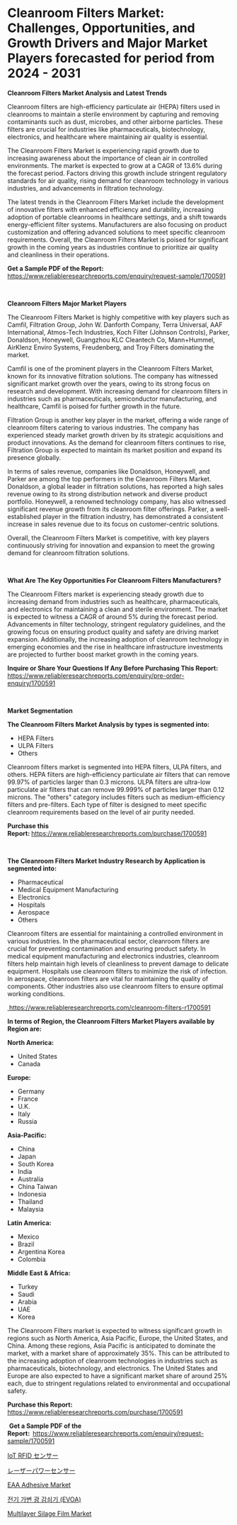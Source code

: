 <p><h1>Cleanroom Filters Market: Challenges, Opportunities, and Growth Drivers and Major Market Players forecasted for period from 2024 - 2031</h1></p><p><strong>Cleanroom Filters Market Analysis and Latest Trends</strong></p>
<p><p>Cleanroom filters are high-efficiency particulate air (HEPA) filters used in cleanrooms to maintain a sterile environment by capturing and removing contaminants such as dust, microbes, and other airborne particles. These filters are crucial for industries like pharmaceuticals, biotechnology, electronics, and healthcare where maintaining air quality is essential.</p><p>The Cleanroom Filters Market is experiencing rapid growth due to increasing awareness about the importance of clean air in controlled environments. The market is expected to grow at a CAGR of 13.6% during the forecast period. Factors driving this growth include stringent regulatory standards for air quality, rising demand for cleanroom technology in various industries, and advancements in filtration technology.</p><p>The latest trends in the Cleanroom Filters Market include the development of innovative filters with enhanced efficiency and durability, increasing adoption of portable cleanrooms in healthcare settings, and a shift towards energy-efficient filter systems. Manufacturers are also focusing on product customization and offering advanced solutions to meet specific cleanroom requirements. Overall, the Cleanroom Filters Market is poised for significant growth in the coming years as industries continue to prioritize air quality and cleanliness in their operations.</p></p>
<p><strong>Get a Sample PDF of the Report:&nbsp;</strong> <a href="https://www.reliableresearchreports.com/enquiry/request-sample/1700591">https://www.reliableresearchreports.com/enquiry/request-sample/1700591</a></p>
<p>&nbsp;</p>
<p><strong>Cleanroom Filters Major Market Players</strong></p>
<p><p>The Cleanroom Filters Market is highly competitive with key players such as Camfil, Filtration Group, John W. Danforth Company, Terra Universal, AAF International, Atmos-Tech Industries, Koch Filter (Johnson Controls), Parker, Donaldson, Honeywell, Guangzhou KLC Cleantech Co, Mann+Hummel, AirKlenz Enviro Systems, Freudenberg, and Troy Filters dominating the market.</p><p>Camfil is one of the prominent players in the Cleanroom Filters Market, known for its innovative filtration solutions. The company has witnessed significant market growth over the years, owing to its strong focus on research and development. With increasing demand for cleanroom filters in industries such as pharmaceuticals, semiconductor manufacturing, and healthcare, Camfil is poised for further growth in the future.</p><p>Filtration Group is another key player in the market, offering a wide range of cleanroom filters catering to various industries. The company has experienced steady market growth driven by its strategic acquisitions and product innovations. As the demand for cleanroom filters continues to rise, Filtration Group is expected to maintain its market position and expand its presence globally.</p><p>In terms of sales revenue, companies like Donaldson, Honeywell, and Parker are among the top performers in the Cleanroom Filters Market. Donaldson, a global leader in filtration solutions, has reported a high sales revenue owing to its strong distribution network and diverse product portfolio. Honeywell, a renowned technology company, has also witnessed significant revenue growth from its cleanroom filter offerings. Parker, a well-established player in the filtration industry, has demonstrated a consistent increase in sales revenue due to its focus on customer-centric solutions.</p><p>Overall, the Cleanroom Filters Market is competitive, with key players continuously striving for innovation and expansion to meet the growing demand for cleanroom filtration solutions.</p></p>
<p>&nbsp;</p>
<p><strong>What Are The Key Opportunities For Cleanroom Filters Manufacturers?</strong></p>
<p><p>The Cleanroom Filters market is experiencing steady growth due to increasing demand from industries such as healthcare, pharmaceuticals, and electronics for maintaining a clean and sterile environment. The market is expected to witness a CAGR of around 5% during the forecast period. Advancements in filter technology, stringent regulatory guidelines, and the growing focus on ensuring product quality and safety are driving market expansion. Additionally, the increasing adoption of cleanroom technology in emerging economies and the rise in healthcare infrastructure investments are projected to further boost market growth in the coming years.</p></p>
<p><strong>Inquire or Share Your Questions If Any Before Purchasing This Report:</strong> <a href="https://www.reliableresearchreports.com/enquiry/pre-order-enquiry/1700591">https://www.reliableresearchreports.com/enquiry/pre-order-enquiry/1700591</a></p>
<p>&nbsp;</p>
<p><strong>Market Segmentation</strong></p>
<p><strong>The Cleanroom Filters Market Analysis by types is segmented into:</strong></p>
<p><ul><li>HEPA Filters</li><li>ULPA Filters</li><li>Others</li></ul></p>
<p><p>Cleanroom filters market is segmented into HEPA filters, ULPA filters, and others. HEPA filters are high-efficiency particulate air filters that can remove 99.97% of particles larger than 0.3 microns. ULPA filters are ultra-low particulate air filters that can remove 99.999% of particles larger than 0.12 microns. The "others" category includes filters such as medium-efficiency filters and pre-filters. Each type of filter is designed to meet specific cleanroom requirements based on the level of air purity needed.</p></p>
<p><strong>Purchase this Report:&nbsp;</strong><a href="https://www.reliableresearchreports.com/purchase/1700591">https://www.reliableresearchreports.com/purchase/1700591</a></p>
<p>&nbsp;</p>
<p><strong>The Cleanroom Filters Market Industry Research by Application is segmented into:</strong></p>
<p><ul><li>Pharmaceutical</li><li>Medical Equipment Manufacturing</li><li>Electronics</li><li>Hospitals</li><li>Aerospace</li><li>Others</li></ul></p>
<p><p>Cleanroom filters are essential for maintaining a controlled environment in various industries. In the pharmaceutical sector, cleanroom filters are crucial for preventing contamination and ensuring product safety. In medical equipment manufacturing and electronics industries, cleanroom filters help maintain high levels of cleanliness to prevent damage to delicate equipment. Hospitals use cleanroom filters to minimize the risk of infection. In aerospace, cleanroom filters are vital for maintaining the quality of components. Other industries also use cleanroom filters to ensure optimal working conditions.</p></p>
<p><a href="https://www.reliableresearchreports.com/cleanroom-filters-r1700591">&nbsp;https://www.reliableresearchreports.com/cleanroom-filters-r1700591</a></p>
<p><strong>In terms of Region, the Cleanroom Filters Market Players available by Region are:</strong></p>
<p>
    <p> <strong> North America: </strong>
        <ul>
            <li>United States</li>
            <li>Canada</li>
        </ul>
        </p> 
    <p> <strong> Europe: </strong>
        <ul>
            <li>Germany</li>
            <li>France</li>
            <li>U.K.</li>
            <li>Italy</li>
            <li>Russia</li>
        </ul>
        </p> 
    <p> <strong> Asia-Pacific: </strong>
        <ul>
            <li>China</li>
            <li>Japan</li>
            <li>South Korea</li>
            <li>India</li>
            <li>Australia</li>
            <li>China Taiwan</li>
            <li>Indonesia</li>
            <li>Thailand</li>
            <li>Malaysia</li>
        </ul>
        </p> 
    <p> <strong> Latin America: </strong>
        <ul>
            <li>Mexico</li>
            <li>Brazil</li>
            <li>Argentina Korea</li>
            <li>Colombia</li>
        </ul>
        </p> 
    <p> <strong> Middle East & Africa: </strong>
        <ul>
            <li>Turkey</li>
            <li>Saudi</li>
            <li>Arabia</li>
            <li>UAE</li>
            <li>Korea</li>
        </ul>
    </p>
    </p>
<p><p>The Cleanroom Filters market is expected to witness significant growth in regions such as North America, Asia Pacific, Europe, the United States, and China. Among these regions, Asia Pacific is anticipated to dominate the market, with a market share of approximately 35%. This can be attributed to the increasing adoption of cleanroom technologies in industries such as pharmaceuticals, biotechnology, and electronics. The United States and Europe are also expected to have a significant market share of around 25% each, due to stringent regulations related to environmental and occupational safety.</p></p>
<p><strong>Purchase this Report: </strong><a href="https://www.reliableresearchreports.com/purchase/1700591">https://www.reliableresearchreports.com/purchase/1700591</a></p>
<p>&nbsp;<strong>Get a Sample PDF of the Report:&nbsp;&nbsp;</strong><a href="https://www.reliableresearchreports.com/enquiry/request-sample/1700591">https://www.reliableresearchreports.com/enquiry/request-sample/1700591</a></p>
<p><strong></strong></p>
<p><p><a href="https://github.com/dawson566/Market-Research-Report-List-1/blob/main/6034930123164.md">IoT RFID センサー</a></p><p><a href="https://github.com/leigh4852023/Market-Research-Report-List-1/blob/main/8454835123962.md">レーザーパワーセンサー</a></p><p><a href="https://github.com/WillieWoodard/Market-Research-Report-List-5/blob/main/eaa-adhesive-market.md">EAA Adhesive Market</a></p><p><a href="https://github.com/giancarlo642004/Market-Research-Report-List-1/blob/main/6876447109330.md">전기 가변 광 감쇠기 (EVOA)</a></p><p><a href="https://github.com/Angelnienowdseej3e45z3p8c/Market-Research-Report-List-2/blob/main/multilayer-silage-film-market.md">Multilayer Silage Film Market</a></p></p>